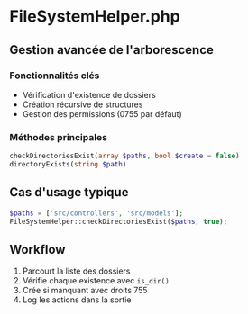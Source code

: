 # FileSystemHelper.php

## Gestion avancée de l'arborescence

### Fonctionnalités clés
- Vérification d'existence de dossiers
- Création récursive de structures
- Gestion des permissions (0755 par défaut)

### Méthodes principales
```php
checkDirectoriesExist(array $paths, bool $create = false)
directoryExists(string $path)
```

## Cas d'usage typique
```php
$paths = ['src/controllers', 'src/models'];
FileSystemHelper::checkDirectoriesExist($paths, true);
```

## Workflow
1. Parcourt la liste des dossiers
2. Vérifie chaque existence avec `is_dir()`
3. Crée si manquant avec droits 755
4. Log les actions dans la sortie
